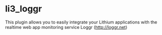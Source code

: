 li3_loggr
=========

This plugin allows you to easily integrate your Lithium applications with the realtime web app monitoring service Loggr (http://loggr.net)